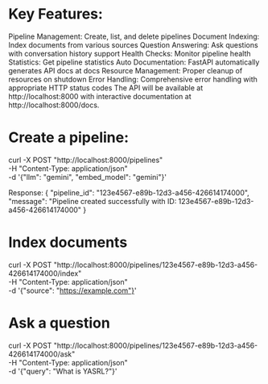 # Key Features:
Pipeline Management: Create, list, and delete pipelines
Document Indexing: Index documents from various sources
Question Answering: Ask questions with conversation history support
Health Checks: Monitor pipeline health
Statistics: Get pipeline statistics
Auto Documentation: FastAPI automatically generates API docs at docs
Resource Management: Proper cleanup of resources on shutdown
Error Handling: Comprehensive error handling with appropriate HTTP status codes
The API will be available at http://localhost:8000 with interactive documentation at http://localhost:8000/docs.

# Create a pipeline:
curl -X POST "http://localhost:8000/pipelines" \
     -H "Content-Type: application/json" \
     -d '{"llm": "gemini", "embed_model": "gemini"}'

Response:
{
  "pipeline_id": "123e4567-e89b-12d3-a456-426614174000",
  "message": "Pipeline created successfully with ID: 123e4567-e89b-12d3-a456-426614174000"
}

# Index documents
curl -X POST "http://localhost:8000/pipelines/123e4567-e89b-12d3-a456-426614174000/index" \
     -H "Content-Type: application/json" \
     -d '{"source": "https://example.com"}'

# Ask a question
curl -X POST "http://localhost:8000/pipelines/123e4567-e89b-12d3-a456-426614174000/ask" \
     -H "Content-Type: application/json" \
     -d '{"query": "What is YASRL?"}'